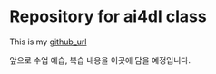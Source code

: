 # Repository for ai4dl class

This is my [github_url](https://github.com/Ockdol0)

앞으로 수업 예습, 복습 내용을 이곳에 담을 예정입니다.
